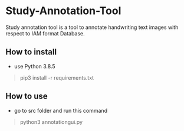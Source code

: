 # Study-Annotation-Tool
Study annotation tool is a tool to annotate handwriting text images with respect to IAM format Database. 

## How to install
* use Python 3.8.5

 > pip3 install -r requirements.txt

## How to use
* go to src folder and run this command

 > python3 annotationgui.py

